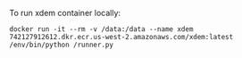 To run xdem container locally:

`docker run -it --rm -v /data:/data --name xdem 742127912612.dkr.ecr.us-west-2.amazonaws.com/xdem:latest /env/bin/python /runner.py`